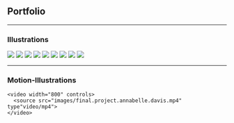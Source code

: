 ## Portfolio

---

### Illustrations

<img src="images/IMG_0219.jpg"/>

<img src="images/IMG_0217.jpg"/>

<img src="images/IMG_0216.jpg"/>

<img src="images/IMG_0215.jpg"/>

<img src="images/IMG_0218.jpg"/>

<img src="images/IMG_0221.jpg"/>

<img src="images/IMG_0220.jpg"/>

<img src="images/IMG_0661.JPG"/>

<img src="images/IMG_0261.jpg"/>

---

### Motion-Illustrations

<html>
  <head>
    <title>Video</title>
  </head>
  
  <body>
    
    <video width="800" controls>
      <source src="images/final.project.annabelle.davis.mp4" type"video/mp4">
    </video>

  </body>
  
 <html>
